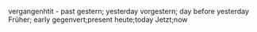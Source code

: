 vergangenhtit - past
gestern; yesterday
vorgestern; day before yesterday
Früher; early
gegenvert;present
heute;today
Jetzt;now
